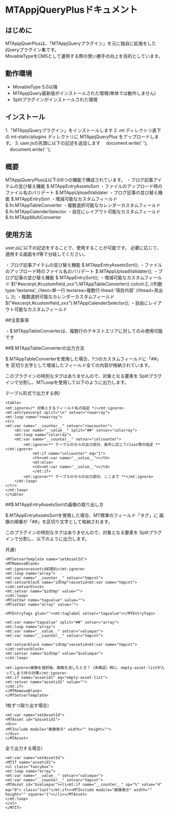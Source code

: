 # MTAppjQueryPlusドキュメント

## はじめに

MTAppjQuerPlusは、「MTAppjQueryプラグイン」を元に独自に拡張をしたjQueryプラグイン集です。  
MovableTypeをCMSとして運用する際の使い勝手の向上を目的としています。


## 動作環境

+ MovableType 5.0以降
+ MTAppjQuery最新版がインストールされた環境(単体では動作しません)
+ Splitプラグインがインストールされた環境


## インストール

1.「MTAppjQueryプラグイン」をインストールします
2. mt ディレクトリ直下の mt-static/plugins ディレクトリに MTAppjQueryPlus をアップロードします。
3. user.jsの先頭に以下の記述を追加します
　document.write('<script src="/mt/mt-static/plugins/MTAppjQueryPlus/jquery-ui-1.7.3.custom.min.js" type="text/javascript"></script> ');
　document.write('<script src="/mt/mt-static/plugins/MTAppjQueryPlus/MTAppjQueryPlus.js" type="text/javascript"></script> ');


## 概要

MTAppjQueryPlusは以下の6つの機能で構成されています。
・ブログ記事アイテムの並び替え機能
	$.MTAppEntryAssetsSort
・ファイルのアップロード時のファイル名のバリデート
	$.MTAppUploadValidater
・ブログ記事の並び替え機能
	$.MTAppEntrySort
・増減可能なカスタムフィールド
	$.fn.MTAppTableConverter
・複数選択可能なカレンダーカスタムフィールド
	$.fn.MTAppCalenderSelector
・自在にレイアウト可能なカスタムフィールド
	$.fn.MTAppMultiConverter


## 使用方法

user.jsに以下の記述をすることで、使用することが可能です。
必要に応じて、適用する画面をif等で分岐してください。

・ブログ記事アイテムの並び替え機能
	$.MTAppEntryAssetsSort();
・ファイルのアップロード時のファイル名のバリデート
	$.MTAppUploadValidater();
・ブログ記事の並び替え機能
	$.MTAppEntrySort();
・増減可能なカスタムフィールド
	$("#excerpt,#customfield_xxx").MTAppTableConverter({
		colcnt:2, //列数
		type:'textarea',	//text=単一行 textarea=複数行
		thead:'<tr><th>項目</th><th>内容</th><th style="width:3em;"></th></tr>'
		//thead=見出し
	});
・複数選択可能なカレンダーカスタムフィールド
	$("#excerpt,#customfield_xxx").MTAppCalenderSelector();
・自由にレイアウト可能なカスタムフィールド


##注意事項

・$.MTAppTableConverterは、複数行のテキストエリアに対してのみ使用可能です


##$.MTAppTableConverterの出力方法

$.MTAppTableConverterを使用した場合、1つのカスタムフィールドに「##」を
区切り文字として増減したフィールド全ての内容が格納されています。

このプラグインの特別なタグはありませんので、対象となる要素を
Splitプラグインで分割し、MTLoopを使用して以下のように出力します。

テーブル形式で出力する例）

	<table>
	<mt:ignore>/* 対象とするフィールド名の指定 */</mt:ignore>
	<mt:entryexcerpt split="\n" setvar="rowarray">
	<mt:loop name="rowarray">
	<tr>
	<mt:var name="__counter__" setvar="rowcounter">	
		<mt:var name="__value__" split="##" setvar="colarray">
		<mt:loop name="colarray">
		<mt:var name="__counter__" setvar="colcounter">
			<mt:ignore>** テーブルのセルの出力部分、条件に応じてclass等の指定 **</mt:ignore>
				<mt:if name="colcounter" eq="1">
				<th><mt:var name="__value__"></th>
				<mt:else>
				<td><mt:var name="__value__"></td>
				</mt:if>
			<mt:ignore>** テーブルのセルの出力部分、ここまで **</mt:ignore>
		</mt:loop>
	</tr>
	</mt:loop>
	</table>

##$.MTAppEntryAssetsSortの画像の取り出し方

$.MTAppEntryAssetsSortを使用した場合、MT標準のフィールド「タグ」に
画像の順番が「##」を区切り文字として格納されます。

このプラグインの特別なタグはありませんので、対象となる要素を
Splitプラグインで分割し、以下のように出力します。

共通）

	<MTSetvarTemplate name="setAssetId">
	<MTRemoveBlank>
	<mt:ignore>assetid初期化</mt:ignore>
	<mt:loop name="array">
	<mt:var name="__counter__" setvar="tmpcnt">
	<mt:setvarblock name="idtmp">assetid<mt:var name="tmpcnt"></mt:setvarblock>
	<mt:setvar name="$idtmp" value="">
	</mt:loop>
	<MTsetVar name="tagvalue" value="">
	<MTsetVar name="array" value="">

	<MTEntryTags glue=""><mt:taglabel setvar="tagvalue"></MTEntryTags>

	<mt:var name="tagvalue" split="##" setvar="array">
	<mt:loop name="array">
	<mt:var name="__value__" setvar="valuepar">
	<mt:var name="__counter__" setvar="tmpcnt">

	<mt:setvarblock name="idtmp">assetid<mt:var name="tmpcnt"></mt:setvarblock>
	<mt:setvar name="$idtmp" value="$valuepar">
	</mt:loop>

	<mt:ignore>画像を選択後、画像を消したとき？（未検証）時に、empty-asset-listが入ってしまう件の対策</mt:ignore>
	<mt:if name="assetid1" eq="empty-asset-list">
	<mt:setvar name="assetid1" value="">
	</mt:if>
	</MTRemoveBlank>
	</MTSetvarTemplate>

1枚ずつ取り出す場合）

	<mt:var name="setAssetId">
	<MTAsset id="$assetid1">
	<div>
	<MTInclude module="画像表示" width="" height="">
	</div>
	</MTAsset>


全て出力する場合）

	<mt:var name="setAssetId">
	<MTIf name="assetid1">
	<ul class="fancybox">
	<mt:loop name="array">
	<mt:var name="__value__" setvar="valuepar">
	<mt:var name="__counter__" setvar="tmpcnt">
	<MTAsset id="$valuepar"><li<mt:if name="__counter__" op="%" value="4" eq="0"> class="last"</mt:if>><MTInclude module="画像表示" width="" height="" square="1"></li></MTAsset>
	</mt:loop>
	</ul>
	</MTIf>